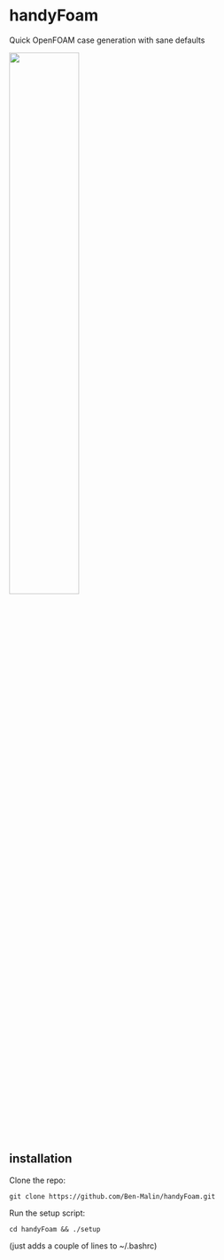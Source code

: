 # handyFoam
Quick OpenFOAM case generation with sane defaults

<img src="https://user-images.githubusercontent.com/66654390/224238058-412ac016-1e26-4103-8433-4eb90c142161.gif" width="50%">

## installation

Clone the repo:  
```
git clone https://github.com/Ben-Malin/handyFoam.git
```

Run the setup script:  
```
cd handyFoam && ./setup
```
(just adds a couple of lines to ~/.bashrc)
